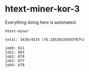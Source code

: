 # htext-miner-kor-3

Everything doing here is automated.

```
htext-miner

total: 3439/4514 (76.18520159503767%)

job0: 611
job1: 603
job2: 870
job3: 677
job4: 678
```